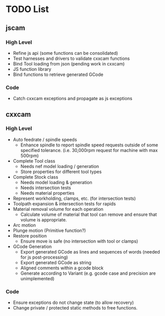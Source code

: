 # TODO List #


## jscam ##

### High Level ###
 * Refine js api (some functions can be consolidated)
 * Test harnesses and drivers to validate cxxcam functions
 * Bind Tool loading from json (pending work in cxxcam)
 * JS function library
 * Bind functions to retrieve generated GCode

### Code ###
 * Catch cxxcam exceptions and propagate as js exceptions

## cxxcam ##

### High Level ###
 * Auto feedrate / spindle speeds
    - Enhance spindle to report spindle speed requests outside of some specified tolerance. (i.e. 30,000rpm request for machine with max 500rpm)
 * Complete Tool class
    - Needs nef model loading / generation
    - Store properties for different tool types
 * Complete Stock class
    - Needs model loading & generation
    - Needs intersection tests
    - Needs material properties
 * Represent workholding, clamps, etc. (for intersection tests)
 * Toolpath expansion & intersection tests for rapids
 * Material removal volume for each operation
    - Calculate volume of material that tool can remove and ensure that volume is appropriate.
 * Arc motion
 * Plunge motion (Primitive function?)
 * Restore position
    - Ensure move is safe (no intersection with tool or clamps)
 * GCode Generation
    - Export generated GCode as lines and sequences of words (needed for js post-processing)
    - Export generated GCode as string
    - Aligned comments within a gcode block
    - Generate according to Variant (e.g. gcode case and precision are unimplemented)

### Code ###
 * Ensure exceptions do not change state (to allow recovery)
 * Change private / protected static methods to free functions.


